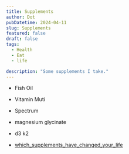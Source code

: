 ```yaml
---
title: Supplements
author: Dot
pubDatetime: 2024-04-11
slug: Supplements
featured: false
draft: false
tags:
  - Health
  - Eat
  - life

description: "Some supplements I take."
---
```


- Fish Oil
- Vitamin Muti
- Spectrum
- magnesium glycinate
- d3 k2

- [which_supplements_have_changed_your_life](https://www.reddit.com/r/Supplements/comments/15cbjvv/which_supplements_have_changed_your_life/)
